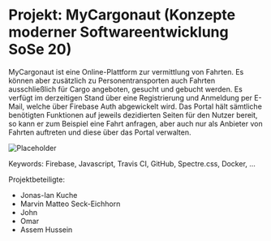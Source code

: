 # Projekt: MyCargonaut (Konzepte moderner Softwareentwicklung SoSe 20)

MyCargonaut ist eine Online-Plattform zur vermittlung von Fahrten. Es können aber zusätzlich zu Personentransporten auch Fahrten ausschließlich für Cargo angeboten, gesucht und gebucht werden. Es verfügt im derzeitigen Stand über eine Registrierung und Anmeldung per E-Mail, welche über Firebase Auth abgewickelt wird. Das Portal hält sämtliche benötigten Funktionen auf jeweils dezidierten Seiten für den Nutzer bereit, so kann er zum Beispiel eine Fahrt anfragen, aber auch nur als Anbieter von Fahrten auftreten und diese über das Portal verwalten. 

![Placeholder](dash.png)

Keywords: Firebase, Javascript, Travis CI, GitHub, Spectre.css, Docker, ...

Projektbeteiligte:

* Jonas-Ian Kuche
* Marvin Matteo Seck-Eichhorn
* John
* Omar
* Assem Hussein



